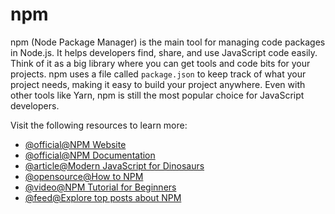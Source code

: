 # npm

npm (Node Package Manager) is the main tool for managing code packages in Node.js. It helps developers find, share, and use JavaScript code easily. Think of it as a big library where you can get tools and code bits for your projects. npm uses a file called `package.json` to keep track of what your project needs, making it easy to build your project anywhere. Even with other tools like Yarn, npm is still the most popular choice for JavaScript developers.

Visit the following resources to learn more:

- [@official@NPM Website](https://www.npmjs.com/)
- [@official@NPM Documentation](https://docs.npmjs.com/)
- [@article@Modern JavaScript for Dinosaurs](https://peterxjang.com/blog/modern-javascript-explained-for-dinosaurs.html)
- [@opensource@How to NPM](https://github.com/workshopper/how-to-npm)
- [@video@NPM Tutorial for Beginners](https://www.youtube.com/watch?v=2V1UUhBJ62Y)
- [@feed@Explore top posts about NPM](https://app.daily.dev/tags/npm?ref=roadmapsh)

